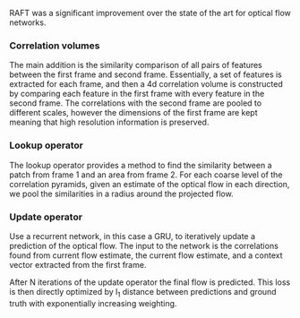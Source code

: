 RAFT was a significant improvement over the state of the art for optical flow networks. 

### Correlation volumes
The main addition is the similarity comparison of all pairs of features between the first frame and second frame. Essentially, a set of features is extracted for each frame, and then a 4d correlation volume is constructed by comparing each feature in the first frame with every feature in the second frame. The correlations with the second frame are pooled to different scales, however the dimensions of the first frame are kept meaning that high resolution information is preserved. 

### Lookup operator
The lookup operator provides a method to find the similarity between a patch from frame 1 and an area from frame 2. For each coarse level of the correlation pyramids, given an estimate of the optical flow in each direction, we pool the similarities in a radius around the projected flow.

### Update operator
Use a recurrent network, in this case a GRU, to iteratively update a prediction of the optical flow. The input to the network is the correlations found from current flow estimate, the current flow estimate, and a context vector extracted from the first frame.

After N iterations of the update operator the final flow is predicted. This loss is then directly optimized by l<sub>1</sub> distance between predictions and ground truth with exponentially increasing weighting.